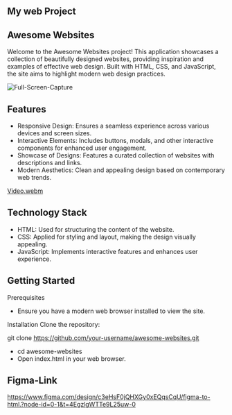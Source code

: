 ## My web Project

## Awesome Websites

Welcome to the Awesome Websites project! This application showcases a collection of beautifully designed websites, providing inspiration and examples of effective web design. Built with HTML, CSS, and JavaScript, the site aims to highlight modern web design practices.

![Full-Screen-Capture](https://github.com/user-attachments/assets/da6c7efb-53d9-4c57-a473-12990ea1c0e6)

## Features
- Responsive Design: Ensures a seamless experience across various devices and screen sizes.
- Interactive Elements: Includes buttons, modals, and other interactive components for enhanced user engagement.
- Showcase of Designs: Features a curated collection of websites with descriptions and links.
- Modern Aesthetics: Clean and appealing design based on contemporary web trends.

[Video.webm](https://github.com/user-attachments/assets/0da6a9fc-8e06-47ad-aac7-1e04bf750efd)

## Technology Stack
- HTML: Used for structuring the content of the website.
- CSS: Applied for styling and layout, making the design visually appealing.
- JavaScript: Implements interactive features and enhances user experience.

## Getting Started
Prerequisites
- Ensure you have a modern web browser installed to view the site.

Installation
Clone the repository:

git clone https://github.com/your-username/awesome-websites.git

- cd awesome-websites
- Open index.html in your web browser.

## Figma-Link
https://www.figma.com/design/c3eHsF0jQHXGy0xEQqsCqU/figma-to-html.?node-id=0-1&t=4EgzlgWTTe9L25uw-0
